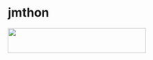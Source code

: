 # jmthon

<p align="left"><a href="https://heroku.com/deploy?template=https://github.com/rnooshmr/roz"> <img src="https://img.shields.io/badge/Deploy%20To%20Heroku-purple?style=for-the-badge&logo=heroku" width="320" height="58.45"/></a></p>
